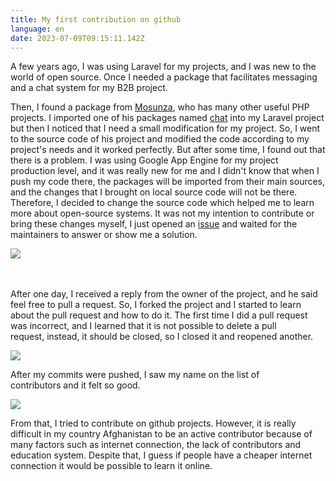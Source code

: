 ```yaml
---
title: My first contribution on github
language: en
date: 2023-07-09T09:15:11.142Z
---
```

A few years ago, I was using Laravel for my projects, and I was new to the world of open source. Once I needed a package that facilitates messaging and a chat system for my B2B project. 

Then, I found a package from [Mosunza](https://github.com/musonza), who has many other useful PHP projects. I imported one of his packages named [chat](https://github.com/musonza/chat) into my Laravel project but then I noticed that I need a small modification for my project. So, I went to the source code of his project and modified the code according to my project's needs and it worked perfectly. But after some time, I found out that there is a problem. I was using Google App Engine for my project production level, and it was really new for me and I didn't know that when I push my code there, the packages will be imported from their main sources, and the changes that I brought on local source code will not be there. Therefore, I decided to change the source code which helped me to learn more about open-source systems. It was not my intention to contribute or bring these changes myself, I just opened an [issue](https://github.com/musonza/chat/issues/273) and waited for the maintainers to answer or show me a solution. 

![](/images/chat-issue.png)

\
\
After one day, I received a reply from the owner of the project, and he said feel free to pull a request. So, I forked the project and I started to learn about the pull request and how to do it. The first time I did a pull request was incorrect, and I learned that it is not possible to delete a pull request, instead, it should be closed, so I closed it and reopened another. 

![](/images/pull-request.png)

After my commits were pushed, I saw my name on the list of contributors and it felt so good.

![](/images/chat-contributors.png)

From that, I tried to contribute on github projects. However, it is really difficult in my country Afghanistan to be an active contributor because of many factors such as internet connection, the lack of contributors and education system. Despite that, I guess if people have a cheaper internet connection it would be possible to learn it online.